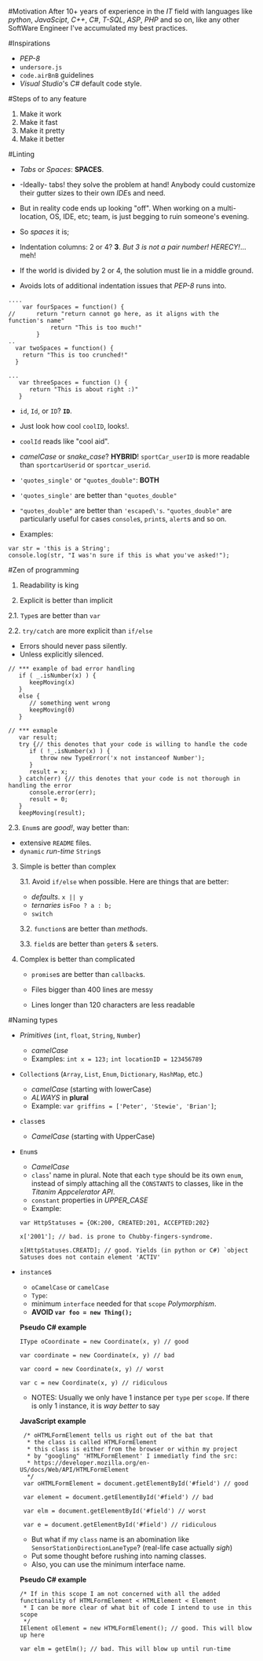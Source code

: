 #Motivation
After 10+ years of experience in the *IT* field with languages like *python*, *JavaScipt*, *C++*, *C#*, *T-SQL*, *ASP*, *PHP* and so on, like any other SoftWare Engineer I've accumulated my best practices.

#Inspirations
 - *PEP-8*
 - `undersore.js`
 - `code.airBnB` guidelines
 - *Visual Studio*'s *C#* default code style.

#Steps of to any feature
1. Make it work
2. Make it fast
3. Make it pretty
4. Make it better

#Linting
 - *Tabs* or *Spaces*: **SPACES**. 
  - -Ideally- tabs! they solve the problem at hand! Anybody could customize their gutter sizes to their own *IDE*s and need.
  - But in reality code ends up looking "off". When working on a multi-location, OS, IDE, etc; team, is just begging to ruin someone's evening.
  - So *spaces* it is;
  
 - Indentation columns: 2 or 4? **3**. *But 3 is not a pair number! HERECY!*... meh!
 
  - If the world is divided by 2 or 4, the solution must lie in a middle ground.
  - Avoids lots of additional indentation issues that *PEP-8* runs into.
  ```
  ....
      var fourSpaces = function() {
  //      return "return cannot go here, as it aligns with the function's name"
              return "This is too much!"
          }
  ..
    var twoSpaces = function() {
      return "This is too crunched!"
    }

  ...
     var threeSpaces = function () {
        return "This is about right :)"
     }
  ```

 - `id`, `Id`, or `ID`? **`ID`**. 
  - Just look how cool  `coolID`, looks!.
  - `coolId` reads like "cool aid".

 - *camelCase* or *snake_case*? **HYBRID**! `sportCar_userID` is more readable than `sportcarUserid` or `sportcar_userid`. 
 - `'quotes_single'` or `"quotes_double"`: **BOTH**
  - `'quotes_single'` are better than `"quotes_double"`
  - `"quotes_double"` are better than `'escaped\'s`. `"quotes_double"` are particularly useful for cases `console`s, `print`s, `alert`s and so on.
  - Examples:
  ```
  var str = 'this is a String';
  console.log(str, "I was'n sure if this is what you've asked!");
  ```
  

#Zen of programming
1. Readability is king

2. Explicit is better than implicit

  2.1. `Type`s are better than `var`

  2.2. `try/catch` are more explicit than `if/else`

   - Errors should never pass silently.
   - Unless explicitly silenced.
  ```
  // *** example of bad error handling
     if ( _.isNumber(x) ) {
        keepMoving(x)
     }
     else {
        // something went wrong
        keepMoving(0)
     }

  // *** exmaple
     var result;
     try {// this denotes that your code is willing to handle the code
        if ( !_.isNumber(x) ) {
           throw new TypeError('x not instanceof Number');
        }
        result = x;
     } catch(err) {// this denotes that your code is not thorough in handling the error
        console.error(err);
        result = 0;
     }
     keepMoving(result);
  ```

  2.3. `Enum`s are *good!*, way better than:
   - extensive `README` files.
   - `dynamic` *run-time* `String`s 


3. Simple is better than complex

   3.1. Avoid `if/else` when possible. Here are things that are better:
   
      - *defaults*. `x || y`
      - *ternaries* `isFoo ? a : b;`
      - `switch` 

   3.2. `function`s are better than *method*s.

   3.3. `field`s are better than `get`ers & `set`ers.



4. Complex is better than complicated

   - `promise`s are better than `callback`s.

   - Files bigger than 400 lines are messy

   - Lines longer than 120 characters are less readable


#Naming types
- *Primitives* (`int`, `float`, `String`, `Number`)
   - *camelCase*
   - Examples:
     `int x = 123;`
     `int locationID = 123456789`

- `Collection`s (`Array`, `List`, `Enum`, `Dictionary`, `HashMap`, etc.)
   - *camelCase* (starting with lowerCase)
   - *ALWAYS* in **plural**
   - Example: `var griffins = ['Peter', 'Stewie', 'Brian']`;

- `class`es
  - *CamelCase* (starting with UpperCase)

- `Enum`s
   - *CamelCase*
   - `class`' name in plural. Note that each `type` should be its own `enum`, instead of simply attaching all the `CONSTANTS` to classes, like in the *Titanim Appcelerator API*.
   - `constant` properties in *UPPER_CASE*
   - Example: 
    ```
    var HttpStatuses = {OK:200, CREATED:201, ACCEPTED:202}
    
    x['2001']; // bad. is prone to Chubby-fingers-syndrome. 

    x[HttpStatuses.CREATD]; // good. Yields (in python or C#) `object Satuses does not contain element 'ACTIV'
    ```


- `instance`s
  - `oCamelCase` or `camelCase`
  - `Type`: 
   - minimum `interface` needed for that `scope` *Polymorphism*.
   - **AVOID `var foo = new Thing();`**

   **Pseudo C# example**
   ```
   IType oCoordinate = new Coordinate(x, y) // good
   
   var coordinate = new Coordinate(x, y) // bad
   
   var coord = new Coordinate(x, y) // worst
   
   var c = new Coordinate(x, y) // ridiculous
   ```

   
  - NOTES: Usually we only have 1 instance per `type` per `scope`. If there is only 1 instance, it is *way better* to say 
  
   **JavaScript example**
   ```
    /* oHTMLFormElement tells us right out of the bat that
     * the class is called HTMLFormElement
     * this class is either from the browser or within my project
     * by "googling" 'HTMLFormElement' I immediatly find the src: 
     * https://developer.mozilla.org/en-US/docs/Web/API/HTMLFormElement
     */
    var oHTMLFormElement = document.getElementById('#field') // good

    var element = document.getElementById('#field') // bad

    var elm = document.getElementById('#field') // worst

    var e = document.getElementById('#field') // ridiculous
    ```

  - But what if my `class` name is an abomination like `SensorStationDirectionLaneType`? (real-life case actually *sigh*)
   - Put some thought before rushing into naming classes.
   - Also, you can use the minimum interface name.

   **Pseudo C# example**
   ```
   /* If in this scope I am not concerned with all the added functionality of HTMLFormElement < HTMLElement < Element
    * I can be more clear of what bit of code I intend to use in this scope
    */
   IElement oElement = new HTMLFormElement(); // good. This will blow up here
   
   var elm = getElm(); // bad. This will blow up until run-time
   ```
